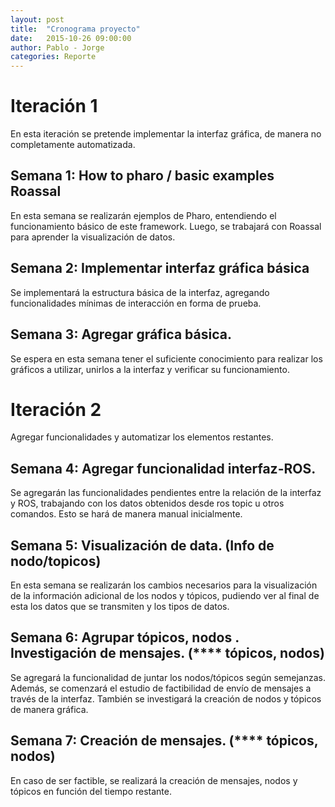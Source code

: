 ```yaml
---
layout: post
title:  "Cronograma proyecto"
date:   2015-10-26 09:00:00
author: Pablo - Jorge
categories: Reporte
---
```

# Iteración 1
En esta iteración se pretende implementar la interfaz gráfica, de manera no completamente automatizada.
## Semana 1: How to pharo / basic examples Roassal

En esta semana se realizarán ejemplos de Pharo, entendiendo el funcionamiento básico de este framework. Luego, se trabajará con Roassal para aprender la visualización de datos.

## Semana 2: Implementar interfaz gráfica básica

Se implementará la estructura básica de la interfaz, agregando funcionalidades mínimas de interacción en forma de prueba.

## Semana 3: Agregar gráfica básica.

Se espera en esta semana tener el suficiente conocimiento para realizar los gráficos a utilizar, unirlos a la interfaz y verificar su funcionamiento.

# Iteración 2
Agregar funcionalidades y automatizar los elementos restantes.
## Semana 4: Agregar funcionalidad interfaz-ROS.

Se agregarán las funcionalidades pendientes entre la relación de la interfaz y ROS, trabajando con los datos obtenidos desde ros topic u otros comandos.
Esto se hará de manera manual inicialmente.

## Semana 5: Visualización de data. (Info de nodo/topicos)

En esta semana se realizarán los cambios necesarios para la visualización de la información adicional de los nodos y tópicos, pudiendo ver al final de esta los datos que se transmiten y los tipos de datos.

## Semana 6: Agrupar tópicos, nodos .  Investigación de mensajes. (**** tópicos, nodos)

Se agregará la funcionalidad de juntar los nodos/tópicos según semejanzas. Además, se comenzará el estudio de factibilidad de envío de mensajes a través de la interfaz. También se investigará la creación de nodos y tópicos de manera gráfica.

## Semana 7: Creación de mensajes. (**** tópicos, nodos)

En caso de ser factible, se realizará la creación de mensajes, nodos y tópicos en función del tiempo restante.
